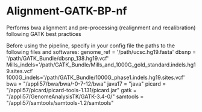 # Alignment-GATK-BP-nf
Performs bwa alignment and pre-processing (realignment and recalibration) following GATK best practices

Before using the pipeline, specify in your config file the paths to the following files and softwares:
       genome_ref = '/path/ucsc.hg19.fasta'
		   dbsnp = '/path/GATK_Bundle/dbsnp_138.hg19.vcf'
		   Mills_indels='/path/GATK_Bundle/Mills_and_1000G_gold_standard.indels.hg19.sites.vcf'
		   1000G_indels='/path/GATK_Bundle/1000G_phase1.indels.hg19.sites.vcf'
		   bwa = "/appli57/bwa/bwa/-0-7-12/bwa"
		   java17 = "java"
		   picard = "/appli57/picard/picard-tools-1.131/picard.jar"
		   gatk = "/appli57/GenomeAnalysisTK/GATK-3.4-0/"
		   samtools = "/appli57/samtools/samtools-1.2/samtools"


		   

